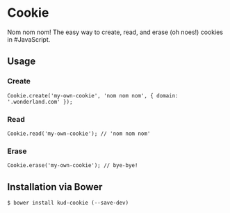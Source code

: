 # Cookie

Nom nom nom! The easy way to create, read, and erase (oh noes!) cookies in #JavaScript.

## Usage

### Create

```
Cookie.create('my-own-cookie', 'nom nom nom', { domain: '.wonderland.com' });
```

### Read

```
Cookie.read('my-own-cookie'); // 'nom nom nom'
```

### Erase

```
Cookie.erase('my-own-cookie'); // bye-bye!
```

## Installation via Bower

```
$ bower install kud-cookie (--save-dev)
```